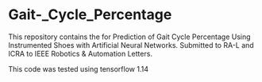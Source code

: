 # Gait-_Cycle_Percentage
This repository contains the for Prediction of Gait Cycle Percentage Using Instrumented Shoes with Artificial Neural Networks. Submitted to  RA-L and ICRA to IEEE Robotics &amp; Automation Letters.


This code was tested using tensorflow 1.14
